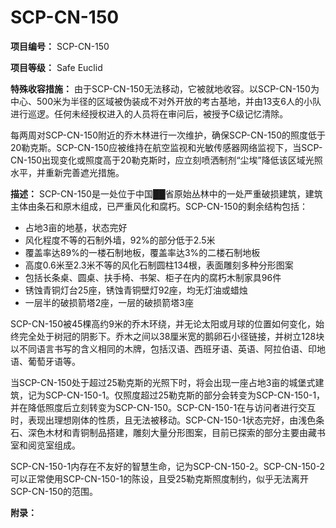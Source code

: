 # SCP-CN-150

**项目编号：**  SCP-CN-150

**项目等级：**  Safe Euclid

**特殊收容措施：**  由于SCP-CN-150无法移动，它被就地收容。以SCP-CN-150为中心、500米为半径的区域被伪装成不对外开放的考古基地，并由13支6人的小队进行巡逻。任何未经授权进入的人员将在审问后，被授予C级记忆清除。

每两周对SCP-CN-150附近的乔木林进行一次维护，确保SCP-CN-150的照度低于20勒克斯。SCP-CN-150应被维持在航空监视和光敏传感器网络监视下，当SCP-CN-150出现变化或照度高于20勒克斯时，应立刻喷洒制剂“尘埃”降低该区域光照水平，并重新完善遮光措施。

**描述：**  SCP-CN-150是一处位于中国██省原始丛林中的一处严重破损建筑，建筑主体由条石和原木组成，已严重风化和腐朽。SCP-CN-150的剩余结构包括：

- 占地3亩的地基，状态完好
- 风化程度不等的石制外墙，92%的部分低于2.5米
- 覆盖率达89%的一楼石制地板，覆盖率达3%的二楼石制地板
- 高度0.6米至2.3米不等的风化石制圆柱134根，表面雕刻多种分形图案
- 包括长条桌、圆桌、扶手椅、书架、柜子在内的腐朽木制家具96件
- 锈蚀青铜灯台25座，锈蚀青铜壁灯92座，均无灯油或蜡烛
- 一层半的破损箭塔2座，一层的破损箭塔3座

SCP-CN-150被45棵高约9米的乔木环绕，并无论太阳或月球的位置如何变化，始终完全处于树冠的阴影下。乔木之间以38厘米宽的鹅卵石小径链接，并树立128块以不同语言书写的含义相同的木牌，包括汉语、西班牙语、英语、阿拉伯语、印地语、葡萄牙语等。


当SCP-CN-150处于超过25勒克斯的光照下时，将会出现一座占地3亩的城堡式建筑，记为SCP-CN-150-1。仅照度超过25勒克斯的部分会转变为SCP-CN-150-1，并在降低照度后立刻转变为SCP-CN-150。SCP-CN-150-1在与访问者进行交互时，表现出理想刚体的性质，且无法被移动。SCP-CN-150-1状态完好，由浅色条石、深色木材和青铜制品搭建，雕刻大量分形图案，目前已探索的部分主要由藏书室和阅览室组成。

SCP-CN-150-1内存在不友好的智慧生命，记为SCP-CN-150-2。SCP-CN-150-2可以正常使用SCP-CN-150-1的陈设，且受25勒克斯照度制约，似乎无法离开SCP-CN-150的范围。

**附录：** 

<script type='text/javascript' src='http://d3g0gp89917ko0.cloudfront.net/v--2f62f70fa3c2/common--javascript/yahooui/tabview-min.js'>
</script>

<script type='text/javascript'>
//&lt;![CDATA[
OZONE.dom.onDomReady(function(){
        var tabViewc545a849b76610b2726525f7a35abe79 = new YAHOO.widget.TabView(&apos;wiki-tabview-c545a849b76610b2726525f7a35abe79&apos;);
                }, &quot;dummy-ondomready-block&quot;);
        
//]]&gt;
</script>


